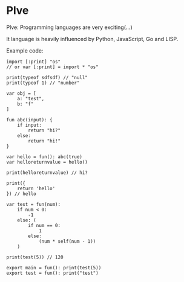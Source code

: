 # Plve
Plve: Programming languages ​​are very exciting(...)

It language is heavily influenced by Python, JavaScript, Go and LISP.

Example code:
```
import [:print] "os" 
// or var [:print] = import * "os"

print(typeof sdfsdf) // "null"
print(typeof 1) // "number"

var obj = [
	a: "test",
	b: "f" 
]

fun abc(input): {
    if input:
        return "hi?"
    else:
        return "hi!"
}

var hello = fun(): abc(true)
var helloreturnvalue = hello()

print(helloreturnvalue) // hi?

print({
    return 'hello'
}) // hello

var test = fun(num):
    if num < 0:
        -1
    else: (
        if num == 0:
            1
        else:
            (num * self(num - 1))
    )

print(test(5)) // 120

export main = fun(): print(test(5))
export test = fun(): print("test")
```
